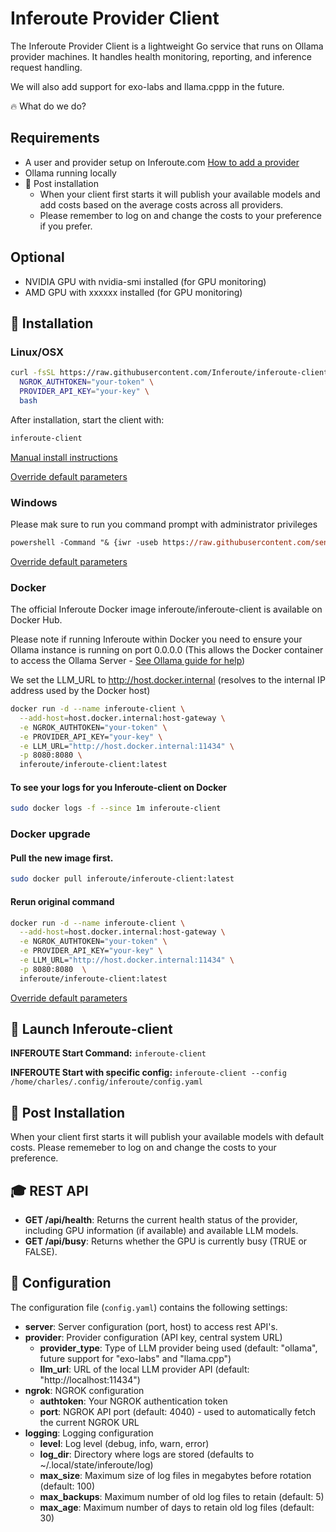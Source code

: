 # Inferoute Provider Client

The Inferoute Provider Client is a lightweight Go service that runs on Ollama provider machines. It handles health monitoring, reporting, and inference request handling.


We will also add support for exo-labs and llama.cppp in the future. 

🔥 What do we do?







## Requirements

- A user and provider setup on Inferoute.com [How to add a provider](https://github.com/inferoute/inferoute-client/blob/main/docs/provider.md) 
- Ollama running locally
- 🚨 Post installation 
    - When your client first starts it will publish your available models and add costs based on the average costs across all providers. 
    - Please remember to log on and change the costs to your preference if you prefer.

## Optional
- NVIDIA GPU with nvidia-smi installed (for GPU monitoring)
- AMD GPU with xxxxxx installed (for GPU monitoring)


## 💾 Installation

### Linux/OSX

```bash
curl -fsSL https://raw.githubusercontent.com/Inferoute/inferoute-client/main/scripts/install.sh | \
  NGROK_AUTHTOKEN="your-token" \
  PROVIDER_API_KEY="your-key" \
  bash
```


After installation, start the client with:
```bash
inferoute-client 
```

[Manual install instructions](https://github.com/inferoute/inferoute-client/blob/main/docs/linux.md)

[Override default parameters](https://github.com/inferoute/inferoute-client/blob/main/docs/override.md)

### Windows

Please mak sure to run you command prompt with administrator privileges

```ps
powershell -Command "& {iwr -useb https://raw.githubusercontent.com/sentnl/inferoute-client/main/scripts/windows-install.bat -OutFile windows-install.bat}" && windows-install.bat
```
[Override default parameters](https://github.com/inferoute/inferoute-client/blob/main/docs/override.md)

### Docker

The official Inferoute Docker image inferoute/inferoute-client is available on Docker Hub. 

Please note if running Inferoute within Docker you need to ensure your Ollama instance is running on port 0.0.0.0 (This allows the Docker container to access the Ollama Server - [See Ollama guide for help](https://github.com/inferoute/inferoute-client/blob/main/docs/ollama.md))

We set the LLM_URL to http://host.docker.internal (resolves to the internal IP address used by the Docker host)


```bash
docker run -d --name inferoute-client \
  --add-host=host.docker.internal:host-gateway \
  -e NGROK_AUTHTOKEN="your-token" \
  -e PROVIDER_API_KEY="your-key" \
  -e LLM_URL="http://host.docker.internal:11434" \
  -p 8080:8080 \
  inferoute/inferoute-client:latest
```

#### To see your logs for you Inferoute-client on Docker 

```bash
sudo docker logs -f --since 1m inferoute-client 
```

### Docker upgrade

####  Pull the new image first.

```bash
sudo docker pull inferoute/inferoute-client:latest
```

#### Rerun original command 

```bash
docker run -d --name inferoute-client \
  --add-host=host.docker.internal:host-gateway \
  -e NGROK_AUTHTOKEN="your-token" \
  -e PROVIDER_API_KEY="your-key" \
  -e LLM_URL="http://host.docker.internal:11434" \
  -p 8080:8080  \
  inferoute/inferoute-client:latest
```


[Override default parameters](https://github.com/inferoute/inferoute-client/blob/main/docs/override.md)

## 🚀 Launch Inferoute-client 

**INFEROUTE Start Command:**
`inferoute-client`

**INFEROUTE Start with specific config:**
`inferoute-client --config /home/charles/.config/inferoute/config.yaml`


## 💾 Post Installation

When your client first starts it will publish your available models with default costs. 
Please rememeber to log on and change the costs to your preference.

## 🎓 REST API 

- **GET /api/health**: Returns the current health status of the provider, including GPU information (if available) and available LLM models.
- **GET /api/busy**: Returns whether the GPU is currently busy (TRUE or FALSE).


## 📝 Configuration

The configuration file (`config.yaml`) contains the following settings:

- **server**: Server configuration (port, host) to access rest API's. 
- **provider**: Provider configuration (API key, central system URL)
  - **provider_type**: Type of LLM provider being used (default: "ollama", future support for "exo-labs" and "llama.cpp")
  - **llm_url**: URL of the local LLM provider API (default: "http://localhost:11434")
- **ngrok**: NGROK configuration
  - **authtoken**: Your NGROK authentication token
  - **port**: NGROK API port (default: 4040) - used to automatically fetch the current NGROK URL
- **logging**: Logging configuration
  - **level**: Log level (debug, info, warn, error)
  - **log_dir**: Directory where logs are stored (defaults to ~/.local/state/inferoute/log)
  - **max_size**: Maximum size of log files in megabytes before rotation (default: 100)
  - **max_backups**: Maximum number of old log files to retain (default: 5)
  - **max_age**: Maximum number of days to retain old log files (default: 30)





